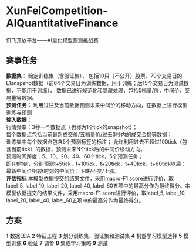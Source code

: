 # XunFeiCompetition-AIQuantitativeFinance
讯飞开放平台——AI量化模型预测挑战赛

## 赛事任务
**数据集：** 给定训练集（含验证集）， 包括10只（不公开）股票、79个交易日的L1snapshot数据（前64个交易日为训练数据，用于训练；后15个交易日为测试数据，不能用于训练）， 数据已进行规范化和隐藏处理，包括5档量/价，中间价，交易量等数据。  
__预测任务：__ 利用过往及当前数据预测未来中间价的移动方向，在数据上进行模型训练与预测  
__输入数据：__  
行情频率：3秒一个数据点（也称为1个tick的snapshot）；  
每个数据点包括当前最新成交价/五档量价/过去3秒内的成交金额等数据；  
训练集中每个数据点包含5个预测标签的标注； 允许利用过去不超过100tick（包含当前tick）的数据，预测未来N个tick后的中间价移动方向。  
预测时间跨度：5、10、20、40、60个tick，5个预测任务；  
即在t时刻，分别预测t+5tick，t+10tick，t+20tick，t+40tick，t+60tick以后： 最新中间价相较t时刻的中间价：下跌/不变/上涨。  
__评估指标__ 本模型依据提交的结果文件，采用macro-F1 score进行评价，取label_5, label_10, label_20, label_40, label_60五项中的最高分作为最终得分。本模型依据提交的结果文件，采用macro-F1 score进行评价，取label_5, label_10, label_20, label_40, label_60五项中的最高分作为最终得分。

## 方案
__1__ 数据EDA
__2__ 特征工程
__3__ 划分训练集、验证集和测试集
__4__ 机器学习模型选择
__5__ 模型训练
__6__ 验证
__7__ 调参
__8__ 集成学习策略
__9__ 测试

